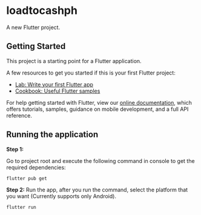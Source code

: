 # loadtocashph

A new Flutter project.

## Getting Started

This project is a starting point for a Flutter application.

A few resources to get you started if this is your first Flutter project:

- [Lab: Write your first Flutter app](https://flutter.dev/docs/get-started/codelab)
- [Cookbook: Useful Flutter samples](https://flutter.dev/docs/cookbook)

For help getting started with Flutter, view our
[online documentation](https://flutter.dev/docs), which offers tutorials,
samples, guidance on mobile development, and a full API reference.

## Running the application

**Step 1:**

Go to project root and execute the following command in console to get the required dependencies:

```
flutter pub get
```

**Step 2:**
Run the app, after you run the command, select the platform that you want (Currently supports only Android).

```
flutter run
```
